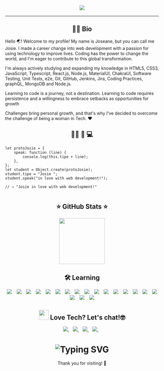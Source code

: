 <!-- <img src="https://readme-typing-svg.herokuapp.com?color=7049F7&center=true&lines=Hello+Devs%2C+welcome+aboard!;My+name+is+Joseane...;but+you+can+call+me+Josie."/> -->
<h1 align='center' >
<img src= "https://readme-typing-svg.herokuapp.com?color=7F4B9B&lines=Hello+World!++Welcome+aboard.;My+name+is+Joseane...;but+you+can+call+me+Josie;Always+learning+new+things%7C"/>
</h1>
<!--  <h1 align='center'>
<img src="https://github.com/TheDudeThatCode/TheDudeThatCode/blob/master/Assets/Hi.gif" width="29px"> Hello Devs, welcome aboard! <img src="https://github.com/TheDudeThatCode/TheDudeThatCode/blob/master/Assets/Earth.gif" width="24px"> 
</h1> -->
<hr/>
<h2 align='center'>  👩‍🚀 Bio  </h2>
<p >Hello 🌏! Welcome to my profile! My name is Joseane, but you can call me Josie. I made a career change into web development with a passion for using technology to improve lives. Coding has the power to change the world, and I'm eager to contribute to this global transformation.</p> 
 
<!-- <p align='justify'> I'm a continuous learning-oriented professional with a positive attitude. My previous work experience in the financial services sector in Brazil and international experience in volunteering programs has allowed me to practice important teamwork skills, such as communication, problem-solving, analytical abilities, time management and collaboration.</p> -->
 
 
<p>I'm always actively studying and expanding my knowledge in HTML5, CSS3, JavaScript, Typescript, React.js, Node.js, MaterialUI, ChakraUI, Software Testing, Unit Tests, e2e, Git, GitHub, Jenkins, Jira, Coding Practices, graphQL, MongoDB and Node.js.</p> 

<p>Learning to code is a journey, not a destination. Learning to code requires persistence and a willingness to embrace setbacks as opportunities for growth</p>  

 <p>Challenges bring personal growth, and that's why I've decided to overcome the challenge of being a woman in Tech. ❤️ </p> 
  
 <h2 align='center'> 👧🏽 🤝 💻   </h2>
 
```
let protoJosie = {
    speak: function (line) {
        console.log(this.tipe + line);
    },
};
let student = Object.create(protoJosie);
student.tipe = "Josie ";
student.speak("in love with web development!");

// → "Josie in love with web development!"
 
```
<!--let joseane = {}; 
joseane.says = function(line) { 
console.log("Joseane says: " + line + ''); 
};

joseane.says("I'm learning every day to allow the space between where I am and where I want to be to inspire me and not terrify me.");
// Inspired by Tracee Ellis Ross --> 

<!-- 
<p align='justufy'>
 <!-- <img src="https://github.com/TheDudeThatCode/TheDudeThatCode/blob/master/Assets/Rocket.gif" width="18px"> -->
  <!--  <b> For more information, please visit: </b>  
 <!--<img src="https://github.com/TheDudeThatCode/TheDudeThatCode/blob/master/Assets/Medal.gif" width="20px"> -->
   <!--  <a href='https://www.programaria.org/'>Programaria ♥️</a> 
  <a href='https://reprograma.com.br/'> Reprograma</a>
 <img src="https://github.com/TheDudeThatCode/TheDudeThatCode/blob/master/Assets/Rocket.gif" width="18px"> 
 </p>
 <p>  <img align="up" width="1000" height="auto" src="https://reprograma.com.br/assets/img/cursos-03.png" alt="My cool logo"/> </p>
  </p>  -->

<h2 align='center'> ⭐ GitHub Stats ⭐ </h2>
<p align='center'>
<!--  <a href="#"> <img height="150em" src="https://github-readme-stats.vercel.app/api?username=Joseane-Guedes&show_icons=true&count_private=true&theme=buefy"></a> -->
 <a href="#"> <img height="150em"  src = "https://github-readme-stats-eight-theta.vercel.app/api/top-langs/?username=Joseane-Guedes&layout=compact&langs_count=8&theme=buefy"></a>
</p>
<h2 align='center'> <b> 🛠️ Learning    </b></h2> 

<p align='center'>
  <img src="https://img.shields.io/badge/Visual_Studio_Code-0078D4?style=for-the-badge&logo=visual%20studio%20code&logoColor=white" /> &nbsp;&nbsp;
  <img src="https://img.shields.io/badge/HTML5-E34F26?style=for-the-badge&logo=html5&logoColor=white" /> &nbsp;&nbsp;
  <img src="https://img.shields.io/badge/CSS-239120?&style=for-the-badge&logo=css3&logoColor=white" /> &nbsp;&nbsp;
  <img src="https://img.shields.io/badge/JavaScript-323330?style=for-the-badge&logo=javascript&logoColor=F7DF1E" /> &nbsp;&nbsp;
  <img src="https://img.shields.io/badge/Ruby-CC342D?style=for-the-badge&logo=ruby&logoColor=white" /> &nbsp;&nbsp;
  <img src="https://img.shields.io/badge/Python-14354C?style=for-the-badge&logo=python&logoColor=white" /> &nbsp;&nbsp;
  <img src="https://img.shields.io/badge/Git-F05032?style=for-the-badge&logo=git&logoColor=white" /> &nbsp;&nbsp;
  <img src="https://img.shields.io/badge/GitHub-100000?style=for-the-badge&logo=github&logoColor=white" /> &nbsp;&nbsp;
  <img src="https://img.shields.io/badge/shell_script%20-%23121011.svg?&style=for-the-badge&logo=gnu-bash&logoColor=white"/> &nbsp;&nbsp;  
  <img src="https://img.shields.io/badge/React-20232A?style=for-the-badge&logo=react&logoColor=white"/> &nbsp;&nbsp; 
  <img src="https://img.shields.io/badge/Next-black?style=for-the-badge&logo=next.js&logoColor=white"/> &nbsp;&nbsp; 
  <img src="https://img.shields.io/badge/styled--components-DB7093?style=for-the-badge&logo=styled-components&logoColor=white"/> &nbsp;&nbsp;
  <img src="https://img.shields.io/badge/SASS-hotpink.svg?style=for-the-badge&logo=SASS&logoColor=white"/> &nbsp;&nbsp; 
  <img src="https://img.shields.io/badge/typescript-%23007ACC.svg?style=for-the-badge&logo=typescript&logoColor=white"/> &nbsp;&nbsp; 
  <img src="https://img.shields.io/badge/figma-%23F24E1E.svg?style=for-the-badge&logo=figma&logoColor=white"/> &nbsp;&nbsp; 
  <img src="https://img.shields.io/badge/jenkins-%232C5263.svg?style=for-the-badge&logo=jenkins&logoColor=white"/> &nbsp;&nbsp; 
  <img src="https://img.shields.io/badge/jira-%230A0FFF.svg?style=for-the-badge&logo=jira&logoColor=white"/> &nbsp;&nbsp; 
  <img src="https://img.shields.io/badge/-jest-%23C21325?style=for-the-badge&logo=jest&logoColor=white"/> &nbsp;&nbsp; 
 <img src="https://img.shields.io/badge/bitbucket-%230047B3.svg?style=for-the-badge&logo=bitbucket&logoColor=white"/> &nbsp;&nbsp;
 </p>

<h2 align='center'> <img src="https://github.com/TheDudeThatCode/TheDudeThatCode/blob/master/Assets/Handshake.gif" height="32px"> Love Tech? Let's chat!🤓
</h2> 
<p align='center'>
  
  <a target="_blank" href="https://www.linkedin.com/in/joseane-guedes/">
    <img src="https://img.shields.io/badge/linkedin-%230077B5.svg?&style=for-the-badge&logo=linkedin&logoColor=white" />
  </a>&nbsp;&nbsp;
<!--   <a target="_blank" href="https://www.instagram.com/josie_codes/">
    <img src="https://img.shields.io/badge/instagram-%23E4405F.svg?&style=for-the-badge&logo=instagram&logoColor=white" />        
  </a>&nbsp;&nbsp; -->
  <a target="_blank" href="https://github.com/Joseane-Guedes">
    <img src="https://img.shields.io/badge/GitHub-100000?style=for-the-badge&logo=github&logoColor=white" />        
  </a>&nbsp;&nbsp;
  <a target="_blank" href="mailto:joseane_23@hotmail.com">
  <img src="https://img.shields.io/badge/Microsoft_Outlook-0078D4?style=for-the-badge&logo=microsoft-outlook&logoColor=white" />
  </a>&nbsp;&nbsp;
  <a target="_blank" href="https://twitter.com/JoseaneGuedes8?s=08">
  <img src= "https://img.shields.io/badge/Twitter-1DA1F2?style=for-the-badge&logo=twitter&logoColor=white" />
  </a>&nbsp;&nbsp;
</p>

<h1 align='center' >
<img src= "https://readme-typing-svg.herokuapp.com?font=Fira+Code&pause=1000&color=8B2AF7&width=435&lines=It+does+not+matter+how+slowly+you+go;as+long+as+you+do+not+stop+%F0%9F%90%BE%F0%9F%90%BE%F0%9F%90%BE%F0%9F%90%BE%F0%9F%90%BE" alt="Typing SVG" />
</h1>

<p align='center'>
 Thank you for visiting! 🎉
</p>

